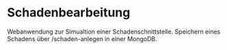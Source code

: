 # Schadenbearbeitung

Webanwendung zur Simualtion einer Schadenschnittstelle.
Speichern eines Schadens über /schaden-anlegen in einer MongoDB.
